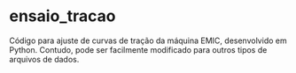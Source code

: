 # ensaio_tracao
Código para ajuste de curvas de tração da máquina EMIC, desenvolvido em Python. Contudo, pode ser facilmente modificado para outros tipos de arquivos de dados.
